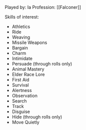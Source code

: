 Played by: Ia
Profession: [[Falconer]]

Skills of interest:
- Athletics
- Ride
- Weaving
- Missile Weapons
- Bargain
- Charm
- Intimidate
- Persuade (through rolls only)
- Animal Mastery
- Elder Race Lore
- First Aid
- Survival
- Alertness
- Observation
- Search
- Track
- Disguise
- Hide (through rolls only)
- Move Quietly